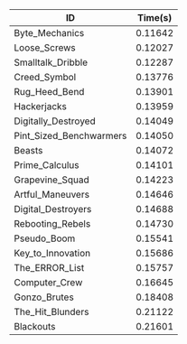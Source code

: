 |ID|Time(s)|
|-|-|
|Byte_Mechanics|0.11642|
|Loose_Screws|0.12027|
|Smalltalk_Dribble|0.12287|
|Creed_Symbol|0.13776|
|Rug_Heed_Bend|0.13901|
|Hackerjacks|0.13959|
|Digitally_Destroyed|0.14049|
|Pint_Sized_Benchwarmers|0.14050|
|Beasts|0.14072|
|Prime_Calculus|0.14101|
|Grapevine_Squad|0.14223|
|Artful_Maneuvers|0.14646|
|Digital_Destroyers|0.14688|
|Rebooting_Rebels|0.14730|
|Pseudo_Boom|0.15541|
|Key_to_Innovation|0.15686|
|The_ERROR_List|0.15757|
|Computer_Crew|0.16645|
|Gonzo_Brutes|0.18408|
|The_Hit_Blunders|0.21122|
|Blackouts|0.21601|
